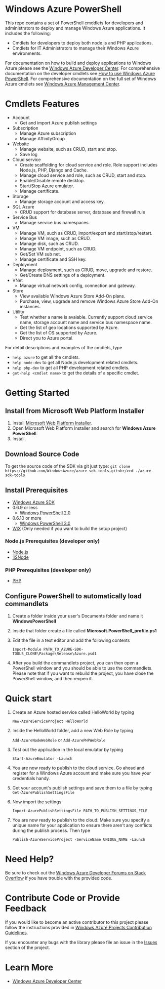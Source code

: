# Windows Azure PowerShell

This repo contains a set of PowerShell cmddlets for developers and administrators to deploy and manage 
Windows Azure applications. It includes the following:

* Cmdlets for developers to deploy both node.js and PHP applications.
* Cmdlets for IT Administrators to manage their Windows Azure environments.

For documentation on how to build and deploy applications to Windows Azure please see the [Windows Azure Developer Center](http://www.windowsazure.com/en-us/develop). For comprehensive documentation on the developer cmdlets see [How to use Windows Azure PowerShell](http://www.windowsazure.com/en-us/develop/nodejs/how-to-guides/powershell-cmdlets/). For comprehensive documentation on the full set of Windows Azure cmdlets see [Windows Azure Management Center](http://go.microsoft.com/fwlink/?linkID=254459&clcid=0x409).

# Cmdlets Features

* Account
  * Get and import Azure publish settings
* Subscription
  * Manage Azure subscription
  * Manage AffinityGroup
* Website
  * Manage website, such as CRUD, start and stop.
  * Save log
* Cloud service
  * Create scaffolding for cloud service and role. Role support includes Node.js, PHP, Django and Cache.
  * Manage cloud service and role, such as CRUD, start and stop.
  * Enable/Disable remote desktop.
  * Start/Stop Azure emulator.
  * Manage certificate.
* Storage
  * Manage storage account and access key.
* SQL Azure
  * CRUD support for database server, database and firewall rule
* Service Bus
  * Manage service bus namespaces.
* VM
  * Manage VM, such as CRUD, import/export and start/stop/restart.
  * Manage VM image, such as CRUD.
  * Manage disk, such as CRUD.
  * Manage VM endpoint, such as CRUD.
  * Get/Set VM sub net.
  * Manage certificate and SSH key.
* Deployment
  * Manage deployment, such as CRUD, move, upgrade and restore.
  * Get/Create DNS settings of a deployment.
* VNet
  * Manage virtual network config, connection and gateway.
* Store
  * View available Windows Azure Store Add-On plans.
  * Purchase, view, upgrade and remove Windows Azure Store Add-On instances.
* Utility
  * Test whether a name is avaiable. Currently support cloud service name, storage account name and service bus namespace name.
  * Get the list of geo locations supported by Azure.
  * Get the list of OS supported by Azure.
  * Direct you to Azure portal.

For detail descriptions and examples of the cmdlets, type
* ```help azure``` to get all the cmdlets.
* ```help node-dev``` to get all Node.js development related cmdlets.
* ```help php-dev``` to get all PHP development related cmdlets.
* ```get-help <cmdlet name>``` to get the details of a specific cmdlet.

# Getting Started

## Install from Microsoft Web Platform Installer

1. Install [Microsoft Web Platform Installer](http://www.microsoft.com/web/downloads/platform.aspx).
2. Open Microsoft Web Platform Installer and search for __Windows Azure PowerShell__.
3. Install.

## Download Source Code

To get the source code of the SDK via git just type:
```git clone https://github.com/WindowsAzure/azure-sdk-tools.git<br/>cd ./azure-sdk-tools```

## Install Prerequisites

* [Windows Azure SDK](http://www.microsoft.com/windowsazure/sdk/)
* 0.6.9 or less
  * [Windows PowerShell 2.0](http://technet.microsoft.com/en-us/scriptcenter/dd742419)
* 0.6.10 or more
  * [Windows PowerShell 3.0](http://www.microsoft.com/en-us/download/details.aspx?id=34595)
* [WiX](http://wix.sourceforge.net/) (Only needed if you want to build the setup project)

### Node.js Prerequisites (developer only)

* [Node.js](http://nodejs.org/)
* [IISNode](https://github.com/tjanczuk/iisnode)

### PHP Prerequisites (developer only)

* [PHP](http://php.iis.net/)

## Configure PowerShell to automatically load commandlets

1. Create a folder inside your user's Documents folder and name it __WindowsPowerShell__

2. Inside that folder create a file called __Microsoft.PowerShell_profile.ps1__

3. Edit the file in a text editor and add the following contents

   ```Import-Module PATH_TO_AZURE-SDK-TOOLS_CLONE\Package\Release\Azure.psd1```

4. After you build the commandlets project, you can then open a PowerShell window and you should be able to use the commandlets. Please note that if you want to rebuild the project, you have close the PowerShell window, and then reopen it.

# Quick start

1. Create an Azure hosted service called HelloWorld by typing

   ```New-AzureServiceProject HelloWorld```

2. Inside the HelloWorld folder, add a new Web Role by typing

   ```Add-AzureNodeWebRole``` or ```Add-AzurePHPWebRole```

3. Test out the application in the local emulator by typing

   ```Start-AzureEmulator -Launch```

4. You are now ready to publish to the cloud service. Go ahead and register for a Windows Azure account and make sure you have your credentials handy.

5. Get your account's publish settings and save them to a file by typing ```Get-AzurePublishSettingsFile```

6. Now import the settings

   ```Import-AzurePublishSettingsFile PATH_TO_PUBLISH_SETTINGS_FILE```

7. You are now ready to publish to the cloud. Make sure you specify a unique name for your application to ensure there aren't any conflicts during the publish process. Then type

   ```Publish-AzureServiceProject -ServiceName UNIQUE_NAME -Launch```

# Need Help?

Be sure to check out the [Windows Azure Developer Forums on Stack Overflow](http://go.microsoft.com/fwlink/?LinkId=234489) if you have trouble with the provided code.

# Contribute Code or Provide Feedback

If you would like to become an active contributor to this project please follow the instructions provided in [Windows Azure Projects Contribution Guidelines](http://windowsazure.github.com/guidelines.html).

If you encounter any bugs with the library please file an issue in the [Issues](https://github.com/WindowsAzure/azure-sdk-tools/issues) section of the project.

# Learn More

* [Windows Azure Developer Center](http://www.windowsazure.com/en-us/develop)
